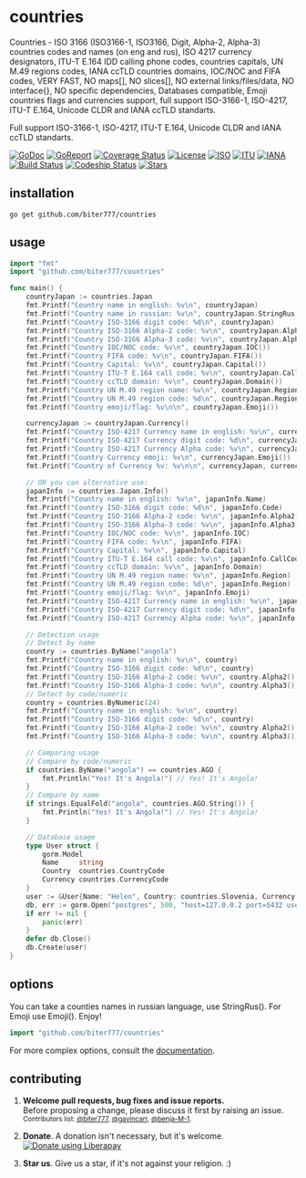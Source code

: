 countries
=======

Countries - ISO 3166 (ISO3166-1, ISO3166, Digit, Alpha-2, Alpha-3) countries codes and names (on eng and rus), ISO 4217 currency designators, ITU-T E.164 IDD calling phone codes, countries capitals, UN M.49 regions codes, IANA ccTLD countries domains, IOC/NOC and FIFA codes, VERY FAST, NO maps[], NO slices[], NO external links/files/data, NO interface{}, NO specific dependencies, Databases compatible, Emoji countries flags and currencies support, full support ISO-3166-1, ISO-4217, ITU-T E.164, Unicode CLDR and IANA ccTLD standarts.

Full support ISO-3166-1, ISO-4217, ITU-T E.164, Unicode CLDR and IANA ccTLD standarts.

[![GoDoc](http://godoc.org/github.com/biter777/countries?status.svg)](http://godoc.org/github.com/biter777/countries)
[![GoReport](https://goreportcard.com/badge/github.com/biter777/countries)](https://goreportcard.com/report/github.com/biter777/countries)
[![Coverage Status](https://coveralls.io/repos/github/biter777/countries/badge.svg?branch=master)](https://coveralls.io/github/biter777/countries?branch=master)
[![License](https://img.shields.io/badge/License-BSD%202--Clause-brightgreen.svg)](https://opensource.org/licenses/BSD-2-Clause)
[![ISO](https://img.shields.io/badge/powered%20by-ISO-brightgreen)](https://www.iso.org/)
[![ITU](https://img.shields.io/badge/powered%20by-ITU-brightgreen)](https://www.itu.int/)
[![IANA](https://img.shields.io/badge/powered%20by-IANA-brightgreen)](http://www.iana.org/)
[![Build Status](https://travis-ci.org/biter777/countries.svg?branch=master)](https://travis-ci.org/biter777/countries)
[![Codeship Status](https://codeship.com/projects/00db4400-1803-0138-1132-7ab932dd1523/status?branch=master)](https://app.codeship.com/projects/381056)
[![Stars](https://img.shields.io/github/stars/biter777/countries?label=Please%20like%20us&style=social)](https://github.com/biter777/countries/stargazers)

installation
------------

    go get github.com/biter777/countries

usage
-----

```go
import "fmt"
import "github.com/biter777/countries"

func main() {
	countryJapan := countries.Japan
	fmt.Printf("Country name in english: %v\n", countryJapan)                   // Japan
	fmt.Printf("Country name in russian: %v\n", countryJapan.StringRus())       // Япония
	fmt.Printf("Country ISO-3166 digit code: %d\n", countryJapan)               // 392
	fmt.Printf("Country ISO-3166 Alpha-2 code: %v\n", countryJapan.Alpha2())    // JP
	fmt.Printf("Country ISO-3166 Alpha-3 code: %v\n", countryJapan.Alpha3())    // JPN
	fmt.Printf("Country IOC/NOC code: %v\n", countryJapan.IOC())                // JPN
	fmt.Printf("Country FIFA code: %v\n", countryJapan.FIFA())                  // JPN
	fmt.Printf("Country Capital: %v\n", countryJapan.Capital())                 // Tokyo
	fmt.Printf("Country ITU-T E.164 call code: %v\n", countryJapan.CallCodes()) // +81
	fmt.Printf("Country ccTLD domain: %v\n", countryJapan.Domain())             // .jp
	fmt.Printf("Country UN M.49 region name: %v\n", countryJapan.Region())      // Asia
	fmt.Printf("Country UN M.49 region code: %d\n", countryJapan.Region())      // 142
	fmt.Printf("Country emoji/flag: %v\n\n", countryJapan.Emoji())              // 🇯🇵

	currencyJapan := countryJapan.Currency()
	fmt.Printf("Country ISO-4217 Currency name in english: %v\n", currencyJapan)           // Yen
	fmt.Printf("Country ISO-4217 Currency digit code: %d\n", currencyJapan)                // 392
	fmt.Printf("Country ISO-4217 Currency Alpha code: %v\n", currencyJapan.Alpha())        // JPY
	fmt.Printf("Country Currency emoji: %v\n", currencyJapan.Emoji())                      // 💴
	fmt.Printf("Country of Currency %v: %v\n\n", currencyJapan, currencyJapan.Countries()) // Japan

	// OR you can alternative use:
	japanInfo := countries.Japan.Info()
	fmt.Printf("Country name in english: %v\n", japanInfo.Name)                          // Japan
	fmt.Printf("Country ISO-3166 digit code: %d\n", japanInfo.Code)                      // 392
	fmt.Printf("Country ISO-3166 Alpha-2 code: %v\n", japanInfo.Alpha2)                  // JP
	fmt.Printf("Country ISO-3166 Alpha-3 code: %v\n", japanInfo.Alpha3)                  // JPN
	fmt.Printf("Country IOC/NOC code: %v\n", japanInfo.IOC)                              // JPN
	fmt.Printf("Country FIFA code: %v\n", japanInfo.FIFA)                                // JPN
	fmt.Printf("Country Capital: %v\n", japanInfo.Capital)                               // Tokyo
	fmt.Printf("Country ITU-T E.164 call code: %v\n", japanInfo.CallCodes)               // +81
	fmt.Printf("Country ccTLD domain: %v\n", japanInfo.Domain)                           // .jp
	fmt.Printf("Country UN M.49 region name: %v\n", japanInfo.Region)                    // Asia
	fmt.Printf("Country UN M.49 region code: %d\n", japanInfo.Region)                    // 142
	fmt.Printf("Country emoji/flag: %v\n", japanInfo.Emoji)                              // 🇯🇵
	fmt.Printf("Country ISO-4217 Currency name in english: %v\n", japanInfo.Currency)    // Yen
	fmt.Printf("Country ISO-4217 Currency digit code: %d\n", japanInfo.Currency)         // 392
	fmt.Printf("Country ISO-4217 Currency Alpha code: %v\n", japanInfo.Currency.Alpha()) // JPY

	// Detection usage
	// Detect by name
	country := countries.ByName("angola")
	fmt.Printf("Country name in english: %v\n", country)                // Angola
	fmt.Printf("Country ISO-3166 digit code: %d\n", country)            // 24
	fmt.Printf("Country ISO-3166 Alpha-2 code: %v\n", country.Alpha2()) // AO
	fmt.Printf("Country ISO-3166 Alpha-3 code: %v\n", country.Alpha3()) // AGO
	// Detect by code/numeric
	country = countries.ByNumeric(24)
	fmt.Printf("Country name in english: %v\n", country)                // Angola
	fmt.Printf("Country ISO-3166 digit code: %d\n", country)            // 24
	fmt.Printf("Country ISO-3166 Alpha-2 code: %v\n", country.Alpha2()) // AO
	fmt.Printf("Country ISO-3166 Alpha-3 code: %v\n", country.Alpha3()) // AGO

	// Comparing usage
	// Compare by code/numeric
	if countries.ByName("angola") == countries.AGO {
		fmt.Println("Yes! It's Angola!") // Yes! It's Angola!
	}
	// Compare by name
	if strings.EqualFold("angola", countries.AGO.String()) {
		fmt.Println("Yes! It's Angola!") // Yes! It's Angola!
	}

	// Database usage
	type User struct {
		gorm.Model
		Name     string
		Country  countries.CountryCode
		Currency countries.CurrencyCode
	}
	user := &User{Name: "Helen", Country: countries.Slovenia, Currency: countries.CurrencyEUR}
	db, err := gorm.Open("postgres", 500, "host=127.0.0.2 port=5432 user=usr password=1234567 dbname=db")
	if err != nil {
		panic(err)
	}
	defer db.Close()
	db.Create(user)
}
```

options
-------

You can take a counties names in russian language, use StringRus(). For Emoji use Emoji(). Enjoy!

```go
import "github.com/biter777/countries"
```

For more complex options, consult the [documentation](http://godoc.org/github.com/biter777/countries).

contributing
------------

1) <b>Welcome pull requests, bug fixes and issue reports.</b><br/>
Before proposing a change, please discuss it first by raising an issue.<br/>
<small>Contributors list: <a href="https://github.com/biter777">@biter777</a>, <a href="https://github.com/gavincarr">@gavincarr</a>, <a href="https://github.com/benja-M-1">@benja-M-1</a>.</small><br/>

2) <b>Donate</b>. A donation isn't necessary, but it's welcome.<br/>
<noscript><a href="https://liberapay.com/biter777/donate"><img alt="Donate using Liberapay" src="https://liberapay.com/assets/widgets/donate.svg"></a></noscript><br/>

3) <b>Star us</b>. Give us a star, if it's not against your religion. :)
